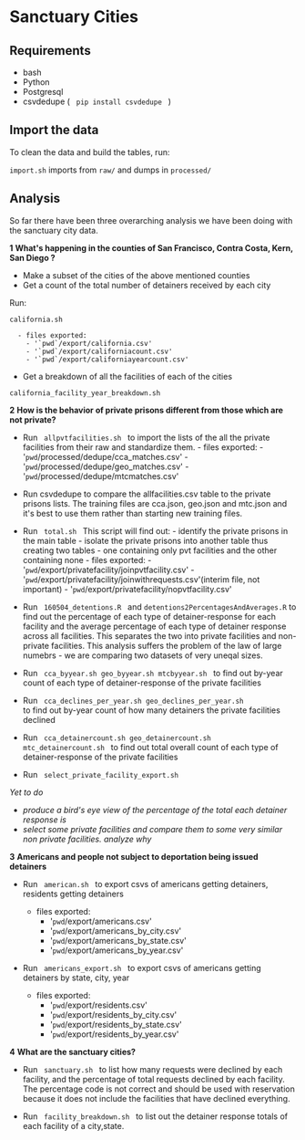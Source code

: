 __Sanctuary Cities__
====================

__Requirements__
----------------

* bash
* Python
* Postgresql
* csvdedupe ( <code> pip install csvdedupe </code> )

__Import the data__
-------------------

To clean the data and build the tables, run:

<code>import.sh</code> imports from <code>raw/</code> and dumps in <code>processed/</code>

__Analysis__
-------------------

So far there have been three overarching analysis we have been doing with the sanctuary city data. 

__1__ __What's happening in the counties of San Francisco, Contra Costa, Kern, San Diego ?__

* Make a subset of the cities of the above mentioned counties
* Get a count of the total number of detainers received by each city

Run:

<code>california.sh</code>

      - files exported: 
        - '`pwd`/export/california.csv'
        - '`pwd`/export/californiacount.csv'
        - '`pwd`/export/californiayearcount.csv'

* Get a breakdown of all the facilities of each of the cities 

<code>california_facility_year_breakdown.sh</code> 

__2__ __How is the behavior of private prisons different from those which are not private?__

* Run <code> allpvtfacilities.sh </code> to import the lists of the all the private facilities from their raw and standardize them. 
      - files exported: 
        - '`pwd`/processed/dedupe/cca_matches.csv'
        - '`pwd`/processed/dedupe/geo_matches.csv'
        - '`pwd`/processed/dedupe/mtcmatches.csv'

* Run csvdedupe to compare the allfacilities.csv table to the private prisons lists. The training files are cca.json, geo.json and mtc.json and it's best to use them rather than starting new training files. 
* Run <code> total.sh </code> This script will find out: 
      - identify the private prisons in the main table
      - isolate the private prisons into another table thus creating two tables - one containing only pvt facilities and the other containing none
      - files exported: 
        - '`pwd`/export/privatefacility/joinpvtfacility.csv'
        - '`pwd`/export/privatefacility/joinwithrequests.csv'(interim file, not important)
        - '`pwd`/export/privatefacility/nopvtfacility.csv'


* Run <code> 160504_detentions.R </code> and <code>detentions2PercentagesAndAverages.R</code> to find out the percentage of each type of detainer-response for each facility and the average percentage of each type of detainer response across all facilities. This separates the two into private facilities and non-private facilities. This analysis suffers the problem of the law of large numebrs - we are comparing two datasets of very uneqal sizes.

* Run <code> cca_byyear.sh geo_byyear.sh mtcbyyear.sh </code> to find out by-year count of each type of detainer-response of the private facilities

* Run <code> cca_declines_per_year.sh geo_declines_per_year.sh </code> to find out by-year count of how many detainers the private facilities declined

* Run <code> cca_detainercount.sh geo_detainercount.sh mtc_detainercount.sh </code> to find out total overall count of each type of detainer-response of the private facilities

* Run <code> select_private_facility_export.sh </code> 

_Yet to do_

*  _produce a bird's eye view of the percentage of the total each detainer response is_
*  _select some private facilities and compare them to some very similar non private facilities. analyze why_

__3__ __Americans and people not subject to deportation being issued detainers__

* Run <code> american.sh </code> to export csvs of americans getting detainers, residents getting detainers 
    - files exported: 
        - '`pwd`/export/americans.csv'
        - '`pwd`/export/americans_by_city.csv'
        - '`pwd`/export/americans_by_state.csv'
        - '`pwd`/export/americans_by_year.csv' 

* Run <code> americans_export.sh </code> to export csvs of americans getting detainers by state, city, year
    - files exported: 
        - '`pwd`/export/residents.csv'
        - '`pwd`/export/residents_by_city.csv'
        - '`pwd`/export/residents_by_state.csv'
        - '`pwd`/export/residents_by_year.csv'

__4__ __What are the sanctuary cities?__

* Run <code> sanctuary.sh </code> to list how many requests were declined by each facility, and the percentage of total requests declined by each facility. The percentage code is not correct and should be used with reservation because it does not include the facilities that have declined everything. 

* Run <code> facility_breakdown.sh </code> to list out the detainer response totals of each facility of a city,state. 

